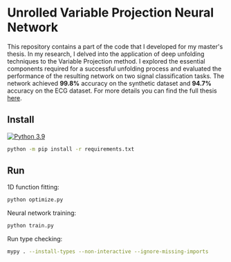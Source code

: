 # Unrolled Variable Projection Neural Network

This repository contains a part of the code that I developed for my master's thesis. In my research, I delved into the application of deep unfolding techniques to the Variable Projection method. I explored the essential components required for a successful unfolding process and evaluated the performance of the resulting network on two signal classification tasks. The network achieved **99.8%** accuracy on the synthetic dataset and **94.7%** accuracy on the ECG dataset. For more details you can find the full thesis [here](thesis.pdf).

## Install

[![Python 3.9](https://img.shields.io/badge/python-3.9-blue.svg)](https://www.python.org/downloads/release/python-390/)

```bash
python -m pip install -r requirements.txt
```

## Run

1D function fitting:
```bash
python optimize.py
```

Neural network training:
```bash
python train.py
```

Run type checking:
```bash
mypy . --install-types --non-interactive --ignore-missing-imports
```
